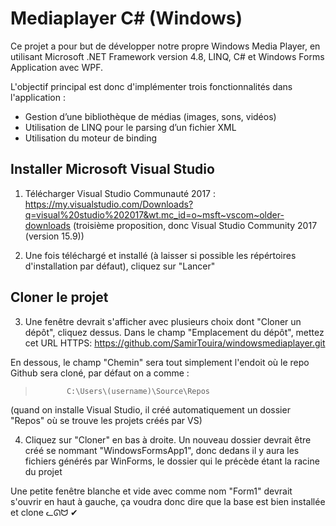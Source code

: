 # Mediaplayer C# (Windows)

Ce projet a pour but de développer notre propre Windows Media Player, en utilisant Microsoft .NET Framework version 4.8, LINQ, C# et Windows Forms Application avec WPF.

L'objectif principal est donc d'implémenter trois fonctionnalités dans l'application :
- Gestion d’une bibliothèque de médias (images, sons, vidéos)
- Utilisation de LINQ pour le parsing d’un fichier XML
- Utilisation du moteur de binding

## Installer Microsoft Visual Studio
1. Télécharger Visual Studio Communauté 2017 : https://my.visualstudio.com/Downloads?q=visual%20studio%202017&wt.mc_id=o~msft~vscom~older-downloads (troisième proposition, donc Visual Studio Community 2017 (version 15.9))

2. Une fois téléchargé et installé (à laisser si possible les répértoires d'installation par défaut), cliquez sur "Lancer"

## Cloner le projet
3. Une fenêtre devrait s'afficher avec plusieurs choix dont "Cloner un dépôt", cliquez dessus. Dans le champ "Emplacement du dépôt", mettez cet URL HTTPS: https://github.com/SamirTouira/windowsmediaplayer.git

En dessous, le champ "Chemin" sera tout simplement l'endoit où le repo Github sera cloné, par défaut on a comme :
>            C:\Users\(username)\Source\Repos

(quand on installe Visual Studio, il créé automatiquement un dossier "Repos" où se trouve les projets créés par VS)

4. Cliquez sur "Cloner" en bas à droite. Un nouveau dossier devrait être créé se nommant "WindowsFormsApp1", donc dedans il y aura les fichiers générés par WinForms, le dossier qui le précède étant la racine du projet


Une petite fenêtre blanche et vide avec comme nom "Form1" devrait s'ouvrir en haut à gauche, ça voudra donc dire que la base est bien installée et clone ᓚᘏᗢ ✔
